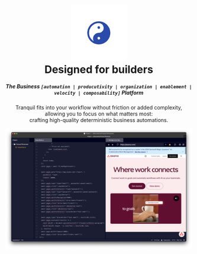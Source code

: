 
<h1 align="center">
  <img class="avatar rounded-2" src="tq-icon.png" alt="@Tranquil42">
  <br/>
 Designed for builders
</h1>

<h5 align="center">
  The Business <code>[automation | producutivity | organization | enablement | velocity | composability]</code> Platform
</h5>

<p align="center">
  Tranquil fits into your workflow without friction or added complexity, allowing you to focus on what matters most:<br>crafting high-quality deterministic business automations.
</p>

![asana task](asana-task.png)
